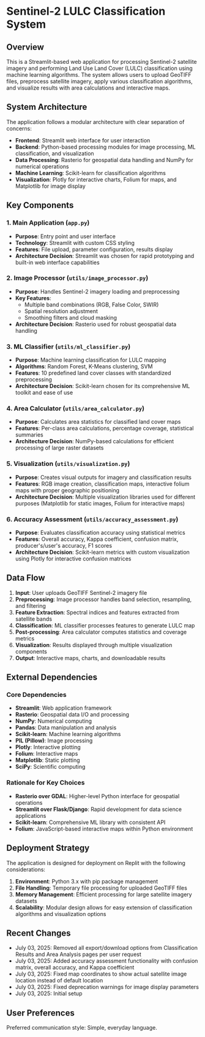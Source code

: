 # Sentinel-2 LULC Classification System

## Overview

This is a Streamlit-based web application for processing Sentinel-2 satellite imagery and performing Land Use Land Cover (LULC) classification using machine learning algorithms. The system allows users to upload GeoTIFF files, preprocess satellite imagery, apply various classification algorithms, and visualize results with area calculations and interactive maps.

## System Architecture

The application follows a modular architecture with clear separation of concerns:

- **Frontend**: Streamlit web interface for user interaction
- **Backend**: Python-based processing modules for image processing, ML classification, and visualization
- **Data Processing**: Rasterio for geospatial data handling and NumPy for numerical operations
- **Machine Learning**: Scikit-learn for classification algorithms
- **Visualization**: Plotly for interactive charts, Folium for maps, and Matplotlib for image display

## Key Components

### 1. Main Application (`app.py`)
- **Purpose**: Entry point and user interface
- **Technology**: Streamlit with custom CSS styling
- **Features**: File upload, parameter configuration, results display
- **Architecture Decision**: Streamlit was chosen for rapid prototyping and built-in web interface capabilities

### 2. Image Processor (`utils/image_processor.py`)
- **Purpose**: Handles Sentinel-2 imagery loading and preprocessing
- **Key Features**:
  - Multiple band combinations (RGB, False Color, SWIR)
  - Spatial resolution adjustment
  - Smoothing filters and cloud masking
- **Architecture Decision**: Rasterio used for robust geospatial data handling

### 3. ML Classifier (`utils/ml_classifier.py`)
- **Purpose**: Machine learning classification for LULC mapping
- **Algorithms**: Random Forest, K-Means clustering, SVM
- **Features**: 10 predefined land cover classes with standardized preprocessing
- **Architecture Decision**: Scikit-learn chosen for its comprehensive ML toolkit and ease of use

### 4. Area Calculator (`utils/area_calculator.py`)
- **Purpose**: Calculates area statistics for classified land cover maps
- **Features**: Per-class area calculations, percentage coverage, statistical summaries
- **Architecture Decision**: NumPy-based calculations for efficient processing of large raster datasets

### 5. Visualization (`utils/visualization.py`)
- **Purpose**: Creates visual outputs for imagery and classification results
- **Features**: RGB image creation, classification maps, interactive folium maps with proper geographic positioning
- **Architecture Decision**: Multiple visualization libraries used for different purposes (Matplotlib for static images, Folium for interactive maps)

### 6. Accuracy Assessment (`utils/accuracy_assessment.py`)
- **Purpose**: Evaluates classification accuracy using statistical metrics
- **Features**: Overall accuracy, Kappa coefficient, confusion matrix, producer's/user's accuracy, F1 scores
- **Architecture Decision**: Scikit-learn metrics with custom visualization using Plotly for interactive confusion matrices

## Data Flow

1. **Input**: User uploads GeoTIFF Sentinel-2 imagery file
2. **Preprocessing**: Image processor handles band selection, resampling, and filtering
3. **Feature Extraction**: Spectral indices and features extracted from satellite bands
4. **Classification**: ML classifier processes features to generate LULC map
5. **Post-processing**: Area calculator computes statistics and coverage metrics
6. **Visualization**: Results displayed through multiple visualization components
7. **Output**: Interactive maps, charts, and downloadable results

## External Dependencies

### Core Dependencies
- **Streamlit**: Web application framework
- **Rasterio**: Geospatial data I/O and processing
- **NumPy**: Numerical computing
- **Pandas**: Data manipulation and analysis
- **Scikit-learn**: Machine learning algorithms
- **PIL (Pillow)**: Image processing
- **Plotly**: Interactive plotting
- **Folium**: Interactive maps
- **Matplotlib**: Static plotting
- **SciPy**: Scientific computing

### Rationale for Key Choices
- **Rasterio over GDAL**: Higher-level Python interface for geospatial operations
- **Streamlit over Flask/Django**: Rapid development for data science applications
- **Scikit-learn**: Comprehensive ML library with consistent API
- **Folium**: JavaScript-based interactive maps within Python environment

## Deployment Strategy

The application is designed for deployment on Replit with the following considerations:

1. **Environment**: Python 3.x with pip package management
2. **File Handling**: Temporary file processing for uploaded GeoTIFF files
3. **Memory Management**: Efficient processing for large satellite imagery datasets
4. **Scalability**: Modular design allows for easy extension of classification algorithms and visualization options

## Recent Changes

- July 03, 2025: Removed all export/download options from Classification Results and Area Analysis pages per user request
- July 03, 2025: Added accuracy assessment functionality with confusion matrix, overall accuracy, and Kappa coefficient
- July 03, 2025: Fixed map coordinates to show actual satellite image location instead of default location
- July 03, 2025: Fixed deprecation warnings for image display parameters
- July 03, 2025: Initial setup

## User Preferences

Preferred communication style: Simple, everyday language.